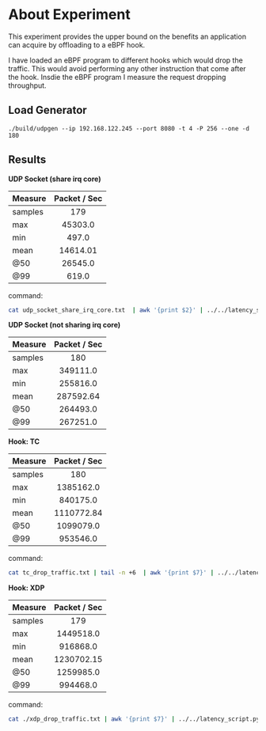 # About Experiment

This experiment provides the upper bound on the benefits an application can
acquire by offloading to a eBPF hook.

I have loaded an eBPF program to different hooks which would drop the traffic.
This would avoid performing any other instruction that come after the hook.
Insdie the eBPF program I measure the request dropping throughput.

## Load Generator

```
./build/udpgen --ip 192.168.122.245 --port 8080 -t 4 -P 256 --one -d 180
```

## Results

**UDP Socket (share irq core)**

|Measure|Packet / Sec|
|:------|:----------:|
|samples| 179|
|max| 45303.0|
|min| 497.0|
|mean| 14614.01|
|@50| 26545.0|
|@99| 619.0|

command:
```sh
cat udp_socket_share_irq_core.txt  | awk '{print $2}' | ../../latency_script.py
```


**UDP Socket (not sharing irq core)**

|Measure|Packet / Sec|
|:------|:----------:|
|samples| 180|
|max| 349111.0|
|min| 255816.0|
|mean| 287592.64|
|@50| 264493.0|
|@99| 267251.0|



**Hook: TC**

|Measure|Packet / Sec|
|:------|:----------:|
|samples| 180|
|max| 1385162.0|
|min| 840175.0|
|mean| 1110772.84|
|@50| 1099079.0|
|@99| 953546.0|

command:
```sh
cat tc_drop_traffic.txt | tail -n +6  | awk '{print $7}' | ../../latency_script.py
```


**Hook: XDP**

|Measure|Packet / Sec|
|:------|:----------:|
|samples| 179|
|max| 1449518.0|
|min| 916868.0|
|mean| 1230702.15|
|@50| 1259985.0|
|@99| 994468.0|

command:
```sh
cat ./xdp_drop_traffic.txt | awk '{print $7}' | ../../latency_script.py
```




